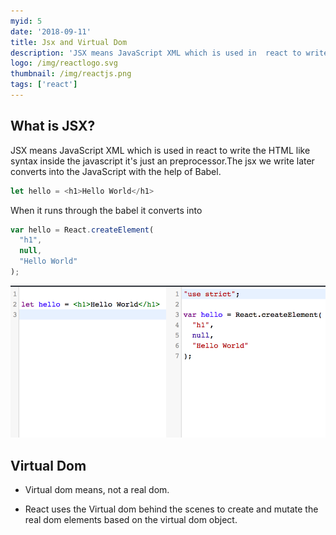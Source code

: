 ```yaml
---
myid: 5
date: '2018-09-11'
title: Jsx and Virtual Dom
description: 'JSX means JavaScript XML which is used in  react to write the HTML like syntax inside the javascript it's just an preprocessor.The jsx we write later converts into the JavaScript with the help of Babel'
logo: /img/reactlogo.svg
thumbnail: /img/reactjs.png
tags: ['react']
---
```


## What is  JSX?

JSX means JavaScript XML which is used in  react to write the HTML like syntax inside the
javascript it's just an preprocessor.The jsx we write later converts into the JavaScript with the
help of Babel.

```javascript
let hello = <h1>Hello World</h1>
```
When it runs through the babel it converts into

```javascript
var hello = React.createElement(
  "h1",
  null,
  "Hello World"
);
```

![jsx to react transpiling](./jsxe.png)


## Virtual Dom

- Virtual dom means, not a real dom.

- React uses the Virtual dom behind the scenes to create and mutate the real dom elements based on the virtual dom object.

